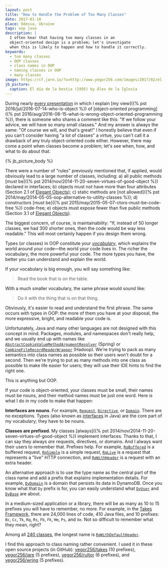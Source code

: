 ```yaml
---
layout: post
title: "How to Handle the Problem of Too Many Classes"
date: 2017-01-10
place: Odessa, Ukraine
tags: oop java
description: |
  I often hear that having too many classes in an
  object-oriented design is a problem; let's investigate
  when this is likely to happen and how to handle it correctly.
keywords:
  - too many classes
  - OOP classes
  - class names in OOP
  - naming classes in OOP
  - many classes
image: https://cf.jare.io/?u=http://www.yegor256.com/images/2017/02/el-dia-de-la-bestia.jpg
jb_picture:
  caption: El día de la bestia (1995) by Álex de la Iglesia
---
```


During nearly [every presentation](/talks.html) in which I explain
[my view]({% pst 2016/jul/2016-07-14-who-is-object %})
of [object-oriented programming]({% pst 2016/aug/2016-08-15-what-is-wrong-object-oriented-programming %}),
there is someone who shares a comment like this:
"If we follow your advice, we will have so many small classes."
And my answer is always the same: "Of course we will, and that's great!"
I honestly believe that even if you can't consider having "a lot of classes" a virtue,
you can't call it a drawback of any truly object-oriented code either. However,
there may come a point when classes become a problem; let's see when, how, and what to do about that.

<!--more-->

{% jb_picture_body %}

There were a number of "rules" previously mentioned that, if applied,
would obviously lead to a large number of classes, including:
a) all public methods [must be]({% pst 2014/nov/2014-11-20-seven-virtues-of-good-object %}) declared in interfaces;
b) objects must not have more than four attributes (Section 2.1 of [Elegant Objects](/elegant-objects.html));
c) static methods are [not allowed]({% pst 2014/may/2014-05-05-oop-alternative-to-utility-classes %});
d) constructors [must be]({% pst 2015/may/2015-05-07-ctors-must-be-code-free %}) code-free;
e) objects must expose fewer than five public methods (Section 3.1 of [Elegant Objects](/elegant-objects.html)).

The biggest concern, of course, is maintainability: "If, instead of 50 longer classes,
we had 300 shorter ones, then the code would be way less readable."
This will most certainly happen if you design them wrong.

Types (or classes) in OOP constitute your [_vocabulary_](https://en.wikipedia.org/wiki/Vocabulary),
which explains the world around your code&mdash;the world your code lives in.
The richer the vocabulary, the more powerful your code.
The more types you have, the better you can understand and explain the world.

If your vocabulary is big enough, you will say something like:

> Read the book that is on the table.

With a much smaller vocabulary, the same phrase would sound like:

> Do it with the thing that is on that thing.

Obviously, it's easier to read and understand the first phrase. The same
occurs with types in OOP: the more of them you have at your disposal,
the more expressive, bright, and readable your code is.

Unfortunately, Java and many other languages are not designed with
this concept in mind. Packages, modules, and namespaces don't really help,
and we usually end up with names like
[`AbstractCookieValueMethodArgumentResolver`](https://docs.spring.io/spring/docs/current/javadoc-api/org/springframework/web/method/annotation/AbstractCookieValueMethodArgumentResolver.html) (Spring)
or
[`CombineFileRecordReaderWrapper`](https://hadoop.apache.org/docs/r3.0.0-alpha1/api/org/apache/hadoop/mapreduce/lib/input/CombineFileRecordReaderWrapper.html) (Hadoop).
We're trying to pack as many semantics into class names as possible so
their users won't doubt for a second. Then we're trying to put as many
methods into one class as possible to make life easier for users; they will
use their IDE hints to find the right one.

This is anything but OOP.

If your code is object-oriented, your classes must be small, their
names must be nouns, and their method names must be just one word. Here is
what I do in my code to make that happen:

**Interfaces are nouns**.
For example, [`Request`](http://static.javadoc.io/org.takes/takes/1.1/org/takes/Request.html),
[`Directive`](http://static.javadoc.io/com.jcabi.incubator/xembly/0.22/org/xembly/Directive.html), or
[`Domain`](https://github.com/yegor256/jare/blob/0.8.4/src/main/java/io/jare/model/Domain.java).
There are no exceptions. Types (also known as
[interfaces](https://docs.oracle.com/javase/tutorial/java/concepts/interface.html) in Java)
are the core part of my vocabulary; they have to be nouns.

**Classes are prefixed**.
My classes [always]({% pst 2014/nov/2014-11-20-seven-virtues-of-good-object %})
implement interfaces. Thanks to that, I can say they always _are_
requests, directives, or domains. And I always want their users to remember that.
Prefixes help. For example,
[`RqBuffered`](http://static.javadoc.io/org.takes/takes/1.1/org/takes/rq/RqBuffered.html)
is a buffered request,
[`RqSimple`](http://static.javadoc.io/org.takes/takes/1.1/org/takes/rq/RqSimple.html)
is a simple request,
[`RqLive`](http://static.javadoc.io/org.takes/takes/1.1/org/takes/rq/RqLive.html)
is a request that represents a "live" HTTP connection,
and
[`RqWithHeader`](http://static.javadoc.io/org.takes/takes/1.1/org/takes/rq/RqWithHeader.html)
is a request with an extra header.

An alternative approach is to use the type name as the central part of the
class name and add a prefix that explains implementation details.
For example,
[`DyDomain`](https://github.com/yegor256/jare/blob/0.8.4/src/main/java/io/jare/dynamo/DyDomain.java)
is a domain that persists its data in DynamoDB.
Once you know what that `Dy` prefix is for, you can easily understand what
[`DyUser`](https://github.com/yegor256/jare/blob/0.8.4/src/main/java/io/jare/dynamo/DyUser.java)
and
[`DyBase`](https://github.com/yegor256/jare/blob/0.8.4/src/main/java/io/jare/dynamo/DyBase.java)
are about.

In a medium-sized application or a library, there will be as many as 10 to 15
prefixes you will have to remember, no more. For example, in the
[Takes Framework](http://www.takes.org), there are 24,000 lines of code,
410 Java files, and 10 prefixes: `Bc`, `Cc`, `Tk`, `Rq`, `Rs`, `Fb`,
`Fk`, `Hm`, `Ps`, and `Xe`. Not so difficult to remember what they mean, right?

Among all [240 classes](http://static.javadoc.io/org.takes/takes/1.1/allclasses-frame.html),
the longest name is
[`RqWithDefaultHeader`](http://static.javadoc.io/org.takes/takes/1.1/org/takes/rq/RqWithDefaultHeader.html).

I find this approach to class naming rather convenient. I used it
in these open source projects (in GitHub):
[yegor256/takes](https://github.com/yegor256/takes) (10 prefixes),
[yegor256/jare](https://github.com/yegor256/jare) (5 prefixes),
[yegor256/rultor](https://github.com/yegor256/rultor) (6 prefixes), and
[yegor256/wring](https://github.com/yegor256/wring) (5 prefixes).

